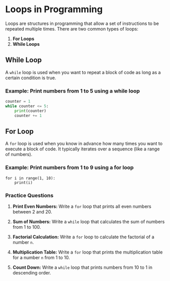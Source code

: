 # Loops in Programming

Loops are structures in programming that allow a set of instructions to be repeated multiple times. There are two common types of loops:

1. **For Loops**
2. **While Loops**

## While Loop

A `while` loop is used when you want to repeat a block of code as long as a certain condition is true.

### Example: Print numbers from 1 to 5 using a while loop

```python
counter = 1
while counter <= 5:
    print(counter)
    counter += 1
```
## For Loop
A `for` loop is used when you know in advance how many times you want to execute a block of code. It typically iterates over a sequence (like a range of numbers).

### Example: Print numbers from 1 to 9 using a for loop
```
for i in range(1, 10):
    print(i)
```

### Practice Questions

1. **Print Even Numbers:**
   Write a `for` loop that prints all even numbers between 2 and 20.

2. **Sum of Numbers:**
   Write a `while` loop that calculates the sum of numbers from 1 to 100.

3. **Factorial Calculation:**
   Write a `for` loop to calculate the factorial of a number `n`.

4. **Multiplication Table:**
   Write a `for` loop that prints the multiplication table for a number `n` from 1 to 10.

5. **Count Down:**
   Write a `while` loop that prints numbers from 10 to 1 in descending order.





